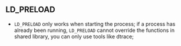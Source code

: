 ## LD_PRELOAD
* `LD_PRELOAD` only works when starting the process; if a process has already been running, `LD_PRELOAD` cannot override the functions in shared library, you can only use tools like dtrace;